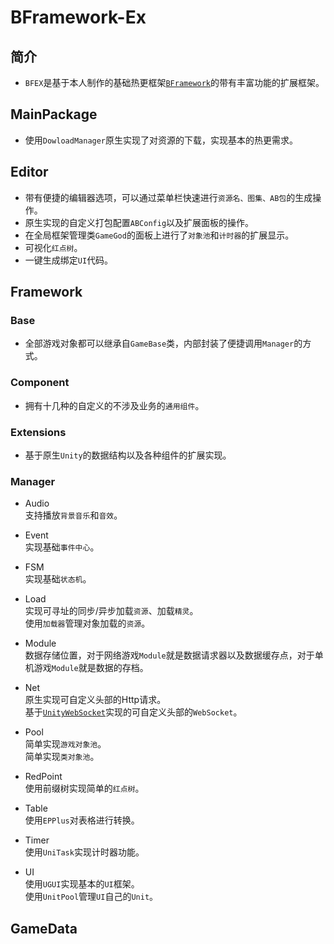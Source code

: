 # BFramework-Ex
## 简介
+ `BFEX`是基于本人制作的基础热更框架<a href='https://github.com/ToxicStar8/BFramework'>`BFramework`</a>的带有丰富功能的扩展框架。

## MainPackage
+ 使用`DowloadManager`原生实现了对资源的下载，实现基本的热更需求。

## Editor
+ 带有便捷的编辑器选项，可以通过菜单栏快速进行`资源名、图集、AB包`的生成操作。
+ 原生实现的自定义打包配置`ABConfig`以及扩展面板的操作。
+ 在全局框架管理类`GameGod`的面板上进行了`对象池`和`计时器`的扩展显示。
+ 可视化`红点树`。
+ 一键生成绑定`UI`代码。

## Framework
### Base
+ 全部游戏对象都可以继承自`GameBase`类，内部封装了便捷调用`Manager`的方式。

### Component
+ 拥有十几种的自定义的不涉及业务的`通用组件`。

### Extensions
+ 基于原生`Unity`的数据结构以及各种组件的扩展实现。

### Manager
+ Audio</br>
支持播放`背景音乐`和`音效`。

+ Event</br>
实现基础`事件中心`。

+ FSM</br>
实现基础`状态机`。

+ Load</br>
实现可寻址的同步/异步加载`资源`、加载`精灵`。</br>
使用`加载器`管理对象加载的`资源`。

+ Module</br>
数据存储位置，对于网络游戏`Module`就是数据请求器以及数据缓存点，对于单机游戏`Module`就是数据的存档。

+ Net</br>
原生实现可自定义头部的Http请求。</br>
基于<a href='https://github.com/psygames/UnityWebSocket'>`UnityWebSocket`</a>实现的可自定义头部的`WebSocket`。

+ Pool</br>
简单实现`游戏对象池`。</br>
简单实现`类对象池`。

+ RedPoint</br>
使用前缀树实现简单的`红点树`。

+ Table</br>
使用`EPPlus`对表格进行转换。</br>

+ Timer</br>
使用`UniTask`实现计时器功能。

+ UI</br>
使用`UGUI`实现基本的`UI`框架。</br>
使用`UnitPool`管理`UI`自己的`Unit`。</br>

## GameData

